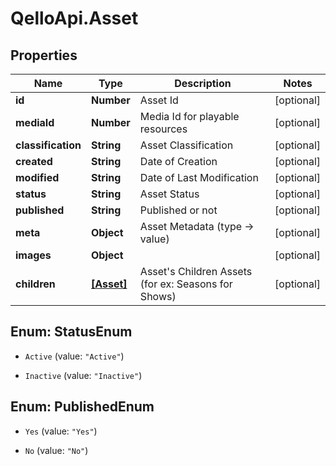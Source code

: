 # QelloApi.Asset

## Properties
Name | Type | Description | Notes
------------ | ------------- | ------------- | -------------
**id** | **Number** | Asset Id | [optional] 
**mediaId** | **Number** | Media Id for playable resources | [optional] 
**classification** | **String** | Asset Classification | [optional] 
**created** | **String** | Date of Creation | [optional] 
**modified** | **String** | Date of Last Modification | [optional] 
**status** | **String** | Asset Status | [optional] 
**published** | **String** | Published or not | [optional] 
**meta** | **Object** | Asset Metadata (type -&gt; value) | [optional] 
**images** | **Object** |  | [optional] 
**children** | [**[Asset]**](Asset.md) | Asset&#39;s Children Assets (for ex: Seasons for Shows)  | [optional] 


<a name="StatusEnum"></a>
## Enum: StatusEnum


* `Active` (value: `"Active"`)

* `Inactive` (value: `"Inactive"`)




<a name="PublishedEnum"></a>
## Enum: PublishedEnum


* `Yes` (value: `"Yes"`)

* `No` (value: `"No"`)




